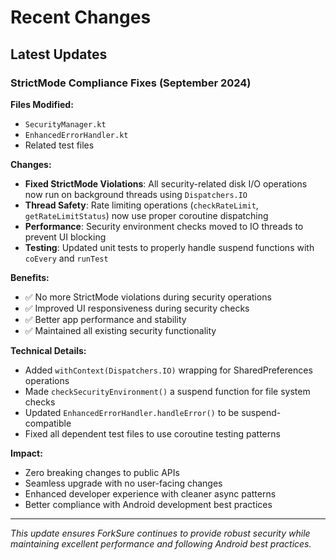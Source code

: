 # Recent Changes

## Latest Updates

### StrictMode Compliance Fixes (September 2024)

**Files Modified:**
- `SecurityManager.kt`
- `EnhancedErrorHandler.kt`
- Related test files

**Changes:**
- **Fixed StrictMode Violations**: All security-related disk I/O operations now run on background threads using `Dispatchers.IO`
- **Thread Safety**: Rate limiting operations (`checkRateLimit`, `getRateLimitStatus`) now use proper coroutine dispatching
- **Performance**: Security environment checks moved to IO threads to prevent UI blocking
- **Testing**: Updated unit tests to properly handle suspend functions with `coEvery` and `runTest`

**Benefits:**
- ✅ No more StrictMode violations during security operations
- ✅ Improved UI responsiveness during security checks
- ✅ Better app performance and stability
- ✅ Maintained all existing security functionality

**Technical Details:**
- Added `withContext(Dispatchers.IO)` wrapping for SharedPreferences operations
- Made `checkSecurityEnvironment()` a suspend function for file system checks
- Updated `EnhancedErrorHandler.handleError()` to be suspend-compatible
- Fixed all dependent test files to use coroutine testing patterns

**Impact:**
- Zero breaking changes to public APIs
- Seamless upgrade with no user-facing changes
- Enhanced developer experience with cleaner async patterns
- Better compliance with Android development best practices

---

*This update ensures ForkSure continues to provide robust security while maintaining excellent performance and following Android best practices.*